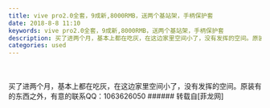 ```yaml
---
title: vive pro2.0全套，9成新,8000RMB，送两个基站架，手柄保护套
date: 2018-8-8 11:10
keywords: vive pro2.0全套，9成新,8000RMB，送两个基站架，手柄保护套
description: 买了进两个月，基本上都在吃灰，在这边家里空间小了，没有发挥的空间。原装有的东西之外，有意的联系QQ：1063626050
categories: used
---
```

<td class="t_f" id="postmessage_1609714">

<br/>
<br/>
买了进两个月，基本上都在吃灰，在这边家里空间小了，没有发挥的空间。原装有的东西之外，有意的联系QQ：1063626050</td>
###### 转载自[菲龙网]